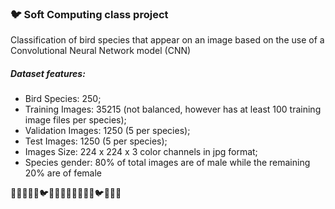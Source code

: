 ### :bird: Soft Computing class project 

Classification of bird species that appear on an image based on the use of a Convolutional Neural Network model (CNN)

##### Dataset features: 
- Bird Species: 250;
- Training Images: 35215 (not balanced, however has at least 100 training image files per
species);
- Validation Images: 1250 (5 per species);
- Test Images: 1250 (5 per species);
- Images Size: 224 x 224 x 3 color channels in jpg format;
- Species gender: 80% of total images are of male while the remaining 20% are of female


:parrot::flamingo::baby_chick::duck::owl::bird::turkey::peacock::eagle::parrot::flamingo::baby_chick::duck::owl::bird::turkey::peacock::eagle:
